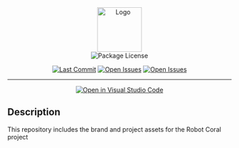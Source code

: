 <div align="center">
<img src="https://cdn.robotcoral.de/coral.svg" height="100px" alt="Logo" />
</div>

<div align="center">
<img src="https://img.shields.io/github/license/robotcoral/coral-assets" alt="Package License">

[![Last Commit](https://img.shields.io/github/last-commit/robotcoral/coral-assets)](https://github.com/robotcoral/coral-assets/commits)
[![Open Issues](https://img.shields.io/github/issues-raw/robotcoral/coral-assets)](https://github.com/robotcoral/coral-assets/issues)
[![Open Issues](https://img.shields.io/github/issues-pr-raw/robotcoral/coral-assets)](https://github.com/robotcoral/coral-assets/issues)

---

[![Open in Visual Studio Code](https://open.vscode.dev/badges/open-in-vscode.svg)](https://open.vscode.dev/robotcoral/coral-assets)

</div>

## Description

This repository includes the brand and project assets for the Robot Coral project
